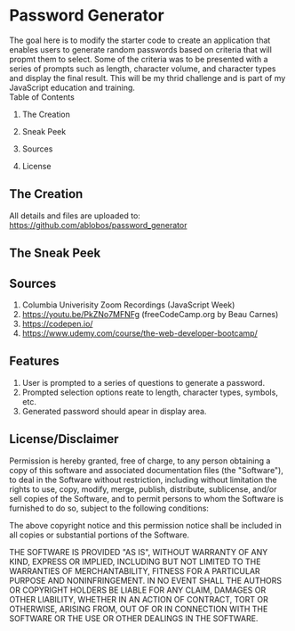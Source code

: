 
# Password Generator

The goal here is to modify the starter code to create an application that enables users to generate random passwords based on criteria that will propmt them to select. Some of the criteria was to be presented with a series of prompts such as length, character volume, and character types and display the final result. This will be my thrid challenge and is part of my JavaScript education and training.    
Table of Contents

1. The Creation

2. Sneak Peek

3. Sources

4. License


## The Creation
All details and files are uploaded to: https://github.com/ablobos/password_generator
## The Sneak Peek


## Sources
1. Columbia Univerisity Zoom Recordings (JavaScript Week)
2. https://youtu.be/PkZNo7MFNFg (freeCodeCamp.org by Beau Carnes)
3. https://codepen.io/
4. https://www.udemy.com/course/the-web-developer-bootcamp/

## Features
1. User is prompted to a series of questions to generate a password.
2. Prompted selection options reate to length, character types, symbols, etc.
3. Generated password should apear in display area.

## License/Disclaimer

Permission is hereby granted, free of charge, to any person obtaining a copy of this software and associated documentation files (the "Software"), to deal in the Software without restriction, including without limitation the rights to use, copy, modify, merge, publish, distribute, sublicense, and/or sell copies of the Software, and to permit persons to whom the Software is furnished to do so, subject to the following conditions:

The above copyright notice and this permission notice shall be included in all copies or substantial portions of the Software.

THE SOFTWARE IS PROVIDED "AS IS", WITHOUT WARRANTY OF ANY KIND, EXPRESS OR IMPLIED, INCLUDING BUT NOT LIMITED TO THE WARRANTIES OF MERCHANTABILITY, FITNESS FOR A PARTICULAR PURPOSE AND NONINFRINGEMENT. IN NO EVENT SHALL THE AUTHORS OR COPYRIGHT HOLDERS BE LIABLE FOR ANY CLAIM, DAMAGES OR OTHER LIABILITY, WHETHER IN AN ACTION OF CONTRACT, TORT OR OTHERWISE, ARISING FROM, OUT OF OR IN CONNECTION WITH THE SOFTWARE OR THE USE OR OTHER DEALINGS IN THE SOFTWARE.